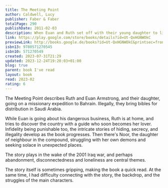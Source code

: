 ```yaml
---  
title: The Meeting Point  
author: Caldwell, Lucy  
publisher: Faber & Faber  
totalPage: 290  
publishDate: 2011-02-03  
description: When Euan and Ruth set off with their young daughter to live in Bahrain, it is meant to be an experience and adventure they will cherish. But on the night they arrive, Ruth discovers the truth behind the missionary work Euan has planned and feels her world start to crumble. Far from home, and with events spiralling towards war in nearby Iraq, she starts to question her faith - in Euan, in their marriage and in all she has held dear. With Euan so often away, she is confined to their guarded compound with her neighbours and, in particular, Noor, a troubled teenager recently returned to Bahrain to live with her father. Confronted by temptations and doubt, each must make choices that could change all of their lives for ever. Compelling, passionate and deeply resonant, The Meeting Point is a novel about idealism and innocence, about the unexpected turns life can take and the dangers and chances that await us.  
link: https://play.google.com/store/books/details?id=Ut-QxHGNWOkC  
previewLink: http://books.google.de/books?id=Ut-QxHGNWOkC&printsec=frontcover&dq=Lucy+Caldwell,+The+Meeting+Point&hl=&as_pt=BOOKS&cd=1&source=gbs_api  
isbn13: 9780571270545  
isbn10: 571270549  
created: 2023-07-31T21:29  
updated: 2023-12-24T19:20:03+01:00  
blog: true  
parent: book I've read  
layout: book  
read: 2023-02  
rating: 6  
---  
```

  
The Meeting Point describes Ruth and Euan Armstrong, and their daughter, going on a missionary expedition to Bahrain. Illegally, they bring bibles for distribution in Saudi Arabia.  
  
While Euan is going about his dangerous business, Ruth is at home, and tries to discover the country with a guide who soon becomes her lover. Infidelity being punishable too, the intricate stories of hiding, secrecy, and illegality develop as the book progresses.  Then there's Noor, the daughter of neighbour in the compound, struggling with her own demons and seeking solace in unexpected places.  
  
The story plays in the wake of the 2001 Iraq war, and perhaps abandonment, disconnectedness and loneliness are central themes.    
  
The story itself is sometimes gripping, making the book a quick read.  At the same time, I had difficulty connecting with the story, the backdrop, and the struggles of the main characters. 